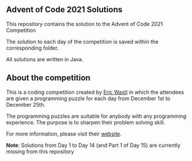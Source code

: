 ## Advent of Code 2021 Solutions

This repository contains the solution to the Advent of Code 2021 Competition

The solution to each day of the competition is saved within the corresponding folder.

All solutions are written in Java.

## About the competition

This is a coding competition created by [Eric Wastl](http://was.tl/) in which the attendees are given a programming puzzle for each day from December 1st to December 25th.

The programming puzzles are suitable for anybody with any programming experience. The purpose is to sharpen their problem solving skill.

For more information, please visit their [website](https://adventofcode.com/).

**Note**: Solutions from Day 1 to Day 14 (and Part 1 of Day 15) are currently missing from this repository
